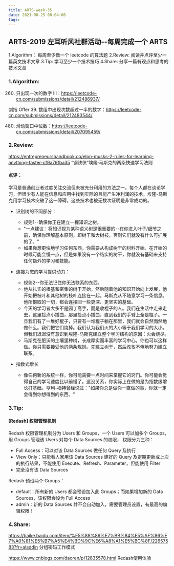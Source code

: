 ```yaml
---
title: ARTS-week-35
date: 2021-08-25 08:04:00
tags:
---
```



## ARTS-2019 左耳听风社群活动--每周完成一个 ARTS
1.Algorithm： 每周至少做一个 leetcode 的算法题
2.Review: 阅读并点评至少一篇英文技术文章
3.Tip: 学习至少一个技术技巧
4.Share: 分享一篇有观点和思考的技术文章

### 1.Algorithm:

260. 只出现一次的数字 III：https://leetcode-cn.com/submissions/detail/212486937/

剑指 Offer 39. 数组中出现次数超过一半的数字：https://leetcode-cn.com/submissions/detail/212483544/

480. 滑动窗口中位数：https://leetcode-cn.com/submissions/detail/207095459/

### 2.Review:

https://entrepreneurshandbook.co/elon-musks-2-rules-for-learning-anything-faster-cf9a79fba35
“钢铁侠”埃隆·马斯克的两条快速学习法则

#### 点评：

学习是普通创业者过度关注交流但未被充分利用的方法之一。每个人都在谈论学习，但很少有人能在信息和应用中找到实际的且能产生净利润的技术。埃隆-马斯克用学习技术突破了这一障碍，这些技术也被无数次证明是非常成功的。

- 识别树的不同部分：
  - 规则1--确保你正在建立一棵知识之树。
  - "一点建议：将知识视为某种语义树是很重要的--在你进入叶子/细节之前，确保你理解基本原则，即树干和大树枝，否则它们就没有什么可扩展的了。"
  - 如果你想更快地学习任何东西，你需要从构成树干的材料开始。在开始的时候可能会慢一点，但是如果没有一个结实的树干，你就没有基础来支持任何额外的学习和技能。

- 连接为您的学习提供动力：
  - 规则2--你无法记住你无法联系的东西。
  - 他从扎实的根基和密集的树干开始，然后随着他的知识开始向上发展，他开始把枝叶和其他树的枝叶连接在一起。马斯克从不随意学习一条信息。他所摄取的一切，都会连接回一些更深、更坚实的基础。
  - 今天的学习者大多不是园丁高手，而是收棍子的人。我们在生活中走来走去，这里捡点小插曲，那里捡点小插曲，直到我们的手臂上全是棍子。一旦我们有了一堆好棍子，只要有一堆棍子躺在那里，我们就会自然而然地做什么。我们把它们烧掉。我们认为我们火的大小等于我们学习的大小。但我们迟迟没有意识到埃隆-马斯克建立整个学习结构的原因：火会烧尽。
  - 马斯克在肥沃的土壤里种树，长成厚实而丰富的学习中心。你也可以这样做。你只需要接受他的两条规则。先建立树干，然后孜孜不倦地努力建立联系。

- 指数式增长
  - 像任何新的系统一样，你可能需要一点时间来掌握它的窍门。你可能会觉得自己的学习速度比以前慢了。这没关系，你实际上在做的是为指数级增长打基础。亨利-福特曾经说过："如果你总是做你一直做的事，你就一定会得到你想得到的东西。"

### 3.Tip:

#### [Redash] 权限管理机制

Redash 权限管理机制分为 Users 和 Groups，一个 Users 可以加多个 Groups，用 Groups 管理该 Users 对每个 Data Sources 的权限，
权限分为三种：
- Full Access：可以对该 Data Sources 做任何 Query 及执行
- View Only：只能看人家用该 Data Sources 建好的 Query 及定期更新或上次的执行结果，不能使用 Execute、Refresh、Parameter，但能使用 Filter
- 完全沒有该 Data Sources

Redash 预设两个 Groups：
- default：所有新的 Users 都会预设加入此 Groups；而如果增加新的 Data Sources，该权限会设为 Full Access
- admin：新的 Data Sources 并不会自动加入，需要管理员设置，有最高的编辑权限！

### 4.Share:

https://baike.baidu.com/item/%E5%88%86%E7%BB%84%E5%AF%86%E7%A0%81%E5%B7%A5%E4%BD%9C%E6%A8%A1%E5%BC%8F/22657583?fr=aladdin
分组密码工作模式

https://www.cnblogs.com/daoren/p/12835578.html
Redash使用体验